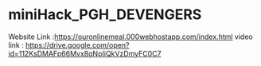# miniHack_PGH_DEVENGERS
Website Link :https://ouronlinemeal.000webhostapp.com/index.html
video link : https://drive.google.com/open?id=112KsDMAFp66Mvx8qNpIiQkVzDmyFC0C7

